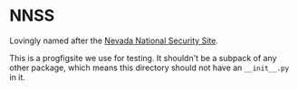 # NNSS

Lovingly named after the [Nevada National Security Site](https://en.wikipedia.org/wiki/Nevada_Test_Site).

This is a progfigsite we use for testing.
It shouldn't be a subpack of any other package,
which means this directory should not have an `__init__.py` in it.
